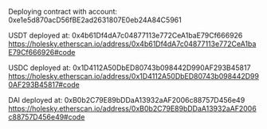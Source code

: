 Deploying contract with account: 0xe1e5d870acD56fBE2ad2631807E0eb24A84C5961

USDT deployed at: 0x4b61Df4dA7c04877113e772CeA1baE79Cf666926
https://holesky.etherscan.io/address/0x4b61Df4dA7c04877113e772CeA1baE79Cf666926#code

USDC deployed at: 0x1D4112A50DbED80743b098442D990AF293B45817
https://holesky.etherscan.io/address/0x1D4112A50DbED80743b098442D990AF293B45817#code

DAI deployed at: 0xB0b2C79E89bDDaA13932aAF2006c88757D456e49
https://holesky.etherscan.io/address/0xB0b2C79E89bDDaA13932aAF2006c88757D456e49#code